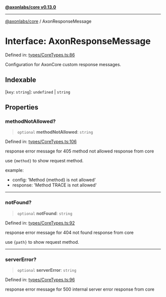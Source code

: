 [**@axonlabs/core v0.13.0**](../README.md)

***

[@axonlabs/core](../globals.md) / AxonResponseMessage

# Interface: AxonResponseMessage

Defined in: [types/CoreTypes.ts:86](https://github.com/AxonJsLabs/AxonJs/blob/407e35cea641a89da71a37171ebae2edf17c9012/src/types/CoreTypes.ts#L86)

Configuration for AxonCore custom response messages.

## Indexable

\[`key`: `string`\]: `undefined` \| `string`

## Properties

### methodNotAllowed?

> `optional` **methodNotAllowed**: `string`

Defined in: [types/CoreTypes.ts:106](https://github.com/AxonJsLabs/AxonJs/blob/407e35cea641a89da71a37171ebae2edf17c9012/src/types/CoreTypes.ts#L106)

response error message for 405 method not allowed response from core

use `{method}` to show request method.

example:
- config: 'Method {method} is not allowed'
- response: 'Method TRACE is not allowed'

***

### notFound?

> `optional` **notFound**: `string`

Defined in: [types/CoreTypes.ts:92](https://github.com/AxonJsLabs/AxonJs/blob/407e35cea641a89da71a37171ebae2edf17c9012/src/types/CoreTypes.ts#L92)

response error message for 404 not found response from core

use `{path}` to show request method.

***

### serverError?

> `optional` **serverError**: `string`

Defined in: [types/CoreTypes.ts:96](https://github.com/AxonJsLabs/AxonJs/blob/407e35cea641a89da71a37171ebae2edf17c9012/src/types/CoreTypes.ts#L96)

response error message for 500 internal server error response from core

